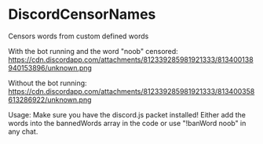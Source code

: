 # DiscordCensorNames
Censors words from custom defined words

With the bot running and the word "noob" censored:
https://cdn.discordapp.com/attachments/812339285981921333/813400138940153896/unknown.png

Without the bot running:
https://cdn.discordapp.com/attachments/812339285981921333/813400358613286922/unknown.png

Usage:
Make sure you have the discord.js packet installed!
Either add the words into the bannedWords array in the code or use "!banWord noob" in any chat. 
